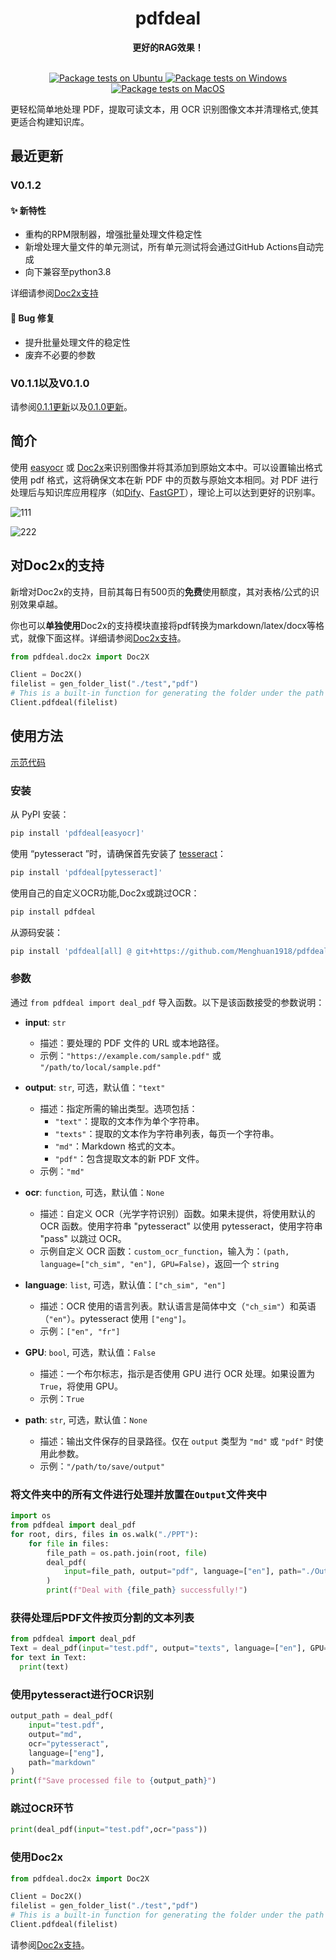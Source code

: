 <div align=center>
<h1 aligh="center">
pdfdeal
</h1>

**更好的RAG效果！**

<br>

<a href="https://github.com/Menghuan1918/pdfdeal/actions/workflows/python-test-linux.yml">
  <img src="https://github.com/Menghuan1918/pdfdeal/actions/workflows/python-test-linux.yml/badge.svg?branch=main" alt="Package tests on Ubuntu">
</a>
<a href="https://github.com/Menghuan1918/pdfdeal/actions/workflows/python-test-win.yml">
  <img src="https://github.com/Menghuan1918/pdfdeal/actions/workflows/python-test-win.yml/badge.svg?branch=main" alt="Package tests on Windows">
</a>
<a href="https://github.com/Menghuan1918/pdfdeal/actions/workflows/python-test-mac.yml">
  <img src="https://github.com/Menghuan1918/pdfdeal/actions/workflows/python-test-mac.yml/badge.svg?branch=main" alt="Package tests on MacOS">
</a>

</div>


更轻松简单地处理 PDF，提取可读文本，用 OCR 识别图像文本并清理格式,使其更适合构建知识库。

## 最近更新

### V0.1.2

#### ✨ 新特性

- 重构的RPM限制器，增强批量处理文件稳定性
- 新增处理大量文件的单元测试，所有单元测试将会通过GitHub Actions自动完成
- 向下兼容至python3.8

详细请参阅[Doc2x支持](./docs/doc2x_cn.md)

#### 🐛 Bug 修复

- 提升批量处理文件的稳定性
- 废弃不必要的参数

### V0.1.1以及V0.1.0

请参阅[0.1.1更新](https://github.com/Menghuan1918/pdfdeal/releases/tag/v0.1.1)以及[0.1.0更新](https://github.com/Menghuan1918/pdfdeal/releases/tag/v0.1.0)。

## 简介

使用 [easyocr](https://github.com/JaidedAI/EasyOCR) 或 [Doc2x](./docs/doc2x_cn.md)来识别图像并将其添加到原始文本中。可以设置输出格式使用 pdf 格式，这将确保文本在新 PDF 中的页数与原始文本相同。对 PDF 进行处理后与知识库应用程序（如[Dify](https://github.com/langgenius/dify)、[FastGPT](https://github.com/labring/FastGPT)），理论上可以达到更好的识别率。

![111](https://github.com/Menghuan1918/pdfdeal/assets/122662527/58155389-f846-41fd-9314-1cd86282e66a)

![222](https://github.com/Menghuan1918/pdfdeal/assets/122662527/457036e8-9d78-458a-8a48-763bd33e95f9)

## 对Doc2x的支持

新增对Doc2x的支持，目前其每日有500页的**免费**使用额度，其对表格/公式的识别效果卓越。

你也可以**单独使用**Doc2x的支持模块直接将pdf转换为markdown/latex/docx等格式，就像下面这样。详细请参阅[Doc2x支持](./docs/doc2x_cn.md)。


```python
from pdfdeal.doc2x import Doc2X

Client = Doc2X()
filelist = gen_folder_list("./test","pdf")
# This is a built-in function for generating the folder under the path of all the pdf, you can give any list of the form of the path of the pdf
Client.pdfdeal(filelist)
```

## 使用方法
[示范代码](https://github.com/Menghuan1918/pdfdeal/blob/main/README_CN.md#%E5%B0%86%E6%96%87%E4%BB%B6%E5%A4%B9%E4%B8%AD%E7%9A%84%E6%89%80%E6%9C%89%E6%96%87%E4%BB%B6%E8%BF%9B%E8%A1%8C%E5%A4%84%E7%90%86%E5%B9%B6%E6%94%BE%E7%BD%AE%E5%9C%A8output%E6%96%87%E4%BB%B6%E5%A4%B9%E4%B8%AD)

### 安装
从 PyPI 安装：

```bash
pip install 'pdfdeal[easyocr]'
```

使用 “pytesseract ”时，请确保首先安装了 [tesseract](https://github.com/tesseract-ocr/tesseract)：

```bash
pip install 'pdfdeal[pytesseract]'
```

使用自己的自定义OCR功能,Doc2x或跳过OCR：

```bash
pip install pdfdeal
```

从源码安装：

```bash
pip install 'pdfdeal[all] @ git+https://github.com/Menghuan1918/pdfdeal.git'
```

### 参数
通过 `from pdfdeal import deal_pdf` 导入函数。以下是该函数接受的参数说明：

- **input**: `str`
  - 描述：要处理的 PDF 文件的 URL 或本地路径。
  - 示例：`"https://example.com/sample.pdf"` 或 `"/path/to/local/sample.pdf"`

- **output**: `str`, 可选，默认值：`"text"`
  - 描述：指定所需的输出类型。选项包括：
    - `"text"`：提取的文本作为单个字符串。
    - `"texts"`：提取的文本作为字符串列表，每页一个字符串。
    - `"md"`：Markdown 格式的文本。
    - `"pdf"`：包含提取文本的新 PDF 文件。
  - 示例：`"md"`

- **ocr**: `function`, 可选，默认值：`None`
  - 描述：自定义 OCR（光学字符识别）函数。如果未提供，将使用默认的 OCR 函数。使用字符串 "pytesseract" 以使用 pytesseract，使用字符串 "pass" 以跳过 OCR。
  - 示例自定义 OCR 函数：`custom_ocr_function`，输入为：`(path, language=["ch_sim", "en"], GPU=False)`，返回一个 `string`

- **language**: `list`, 可选，默认值：`["ch_sim", "en"]`
  - 描述：OCR 使用的语言列表。默认语言是简体中文（`"ch_sim"`）和英语（`"en"`）。pytesseract 使用 `["eng"]`。
  - 示例：`["en", "fr"]`

- **GPU**: `bool`, 可选，默认值：`False`
  - 描述：一个布尔标志，指示是否使用 GPU 进行 OCR 处理。如果设置为 `True`，将使用 GPU。
  - 示例：`True`

- **path**: `str`, 可选，默认值：`None`
  - 描述：输出文件保存的目录路径。仅在 `output` 类型为 `"md"` 或 `"pdf"` 时使用此参数。
  - 示例：`"/path/to/save/output"`

### 将文件夹中的所有文件进行处理并放置在`Output`文件夹中

```python
import os
from pdfdeal import deal_pdf
for root, dirs, files in os.walk("./PPT"):
    for file in files:
        file_path = os.path.join(root, file)
        deal_pdf(
            input=file_path, output="pdf", language=["en"], path="./Output", GPU=True
        )
        print(f"Deal with {file_path} successfully!")
```

### 获得处理后PDF文件按页分割的文本列表

```python
from pdfdeal import deal_pdf
Text = deal_pdf(input="test.pdf", output="texts", language=["en"], GPU=True)
for text in Text:
  print(text)
```

### 使用pytesseract进行OCR识别

```python
output_path = deal_pdf(
    input="test.pdf",
    output="md",
    ocr="pytesseract",
    language=["eng"],
    path="markdown"
)
print(f"Save processed file to {output_path}")
```

### 跳过OCR环节

```python
print(deal_pdf(input="test.pdf",ocr="pass"))
```

### 使用Doc2x


```python
from pdfdeal.doc2x import Doc2X

Client = Doc2X()
filelist = gen_folder_list("./test","pdf")
# This is a built-in function for generating the folder under the path of all the pdf, you can give any list of the form of the path of the pdf
Client.pdfdeal(filelist)
```

请参阅[Doc2x支持](./docs/doc2x_cn.md)。
